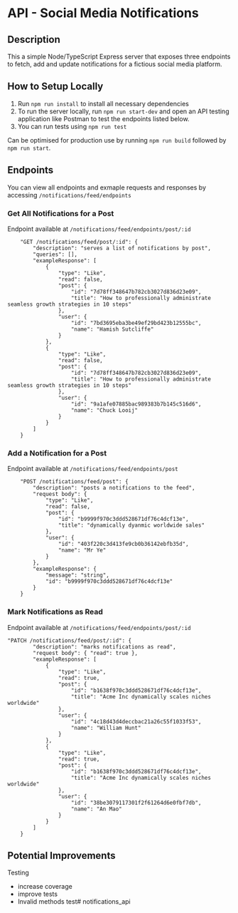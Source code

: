 # API - Social Media Notifications

## Description

This a simple Node/TypeScript Express server that exposes three endpoints to fetch, add and update notifications for a fictious social media platform.

## How to Setup Locally

1. Run `npm run install` to install all necessary dependencies
2. To run the server locally, run `npm run start-dev` and open an API testing application like Postman to test the endpoints listed below.
3. You can run tests using `npm run test`

Can be optimised for production use by running `npm run build` followed by `npm run start`.

## Endpoints

You can view all endpoints and exmaple requests and responses by accessing `/notifications/feed/endpoints`

### Get All Notifications for a Post

Endpoint available at `/notifications/feed/endpoints/post/:id`

```
    "GET /notifications/feed/post/:id": {
        "description": "serves a list of notifications by post",
        "queries": [],
        "exampleResponse": [
            {
                "type": "Like",
                "read": false,
                "post": {
                    "id": "7d78ff348647b782cb3027d836d23e09",
                    "title": "How to professionally administrate seamless growth strategies in 10 steps"
                },
                "user": {
                    "id": "7bd3695eba3be49ef29bd423b12555bc",
                    "name": "Hamish Sutcliffe"
                }
            },
            {
                "type": "Like",
                "read": false,
                "post": {
                    "id": "7d78ff348647b782cb3027d836d23e09",
                    "title": "How to professionally administrate seamless growth strategies in 10 steps"
                },
                "user": {
                    "id": "9a1afe07885bac989383b7b145c516d6",
                    "name": "Chuck Looij"
                }
            }
        ]
    }
```

### Add a Notification for a Post

Endpoint available at `/notifications/feed/endpoints/post`

```
    "POST /notifications/feed/post": {
        "description": "posts a notifications to the feed",
        "request body": {
            "type": "Like",
            "read": false,
            "post": {
                "id": "b9999f970c3ddd528671df76c4dcf13e",
                "title": "dynamically dyanmic worldwide sales"
            },
            "user": {
                "id": "403f220c3d413fe9cb0b36142ebfb35d",
                "name": "Mr Ye"
            }
        },
        "exampleResponse": {
            "message": "string",
            "id": "b9999f970c3ddd528671df76c4dcf13e"
        }
    }
```
### Mark Notifications as Read

Endpoint available at `/notifications/feed/endpoints/post/:id`

```
"PATCH /notifications/feed/post/:id": {
        "description": "marks notifications as read",
        "request body": { "read": true },
        "exampleResponse": [
            {
                "type": "Like",
                "read": true,
                "post": {
                    "id": "b1638f970c3ddd528671df76c4dcf13e",
                    "title": "Acme Inc dynamically scales niches worldwide"
                },
                "user": {
                    "id": "4c18d43d4deccbac21a26c55f1033f53",
                    "name": "William Hunt"
                }
            },
            {
                "type": "Like",
                "read": true,
                "post": {
                    "id": "b1638f970c3ddd528671df76c4dcf13e",
                    "title": "Acme Inc dynamically scales niches worldwide"
                },
                "user": {
                    "id": "38be3079117301f2f61264d6e0fbf7db",
                    "name": "An Mao"
                }
            }
        ]
    }
```
## Potential Improvements


Testing 
- increase coverage
- improve tests
- Invalid methods test# notifications_api
